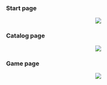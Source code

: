 ### Start page
<p align="center">
  <img src="https://github.com/Lst11/PlayHard/blob/mockup/mockups/Start_page.png">
</p>

### Catalog page
<p align="center">
  <img src="https://github.com/Lst11/PlayHard/blob/mockup/mockups/Catalog_page.png">
</p>

### Game page
<p align="center">
  <img src="https://github.com/Lst11/PlayHard/blob/mockup/mockups/Item_page.png">
</p>
